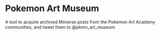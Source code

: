 # Pokemon Art Museum

A tool to acquire archived Miiverse posts from the Pokemon Art Academy
communities, and tweet them to @pkmn_art_museum.
